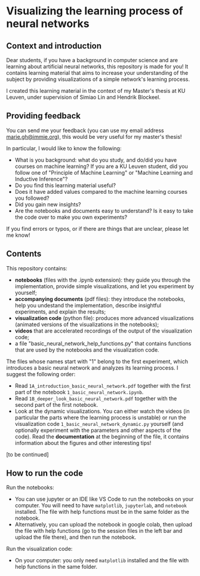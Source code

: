 # Visualizing the learning process of neural networks

## Context and introduction
Dear students, if you have a background in computer science and are learning about artificial neural networks, this repository is made for you! It contains learning material that aims to increase your understanding of the subject by providing visualizations of a simple network's learning process.

I created this learning material in the context of my Master's thesis at KU Leuven, under supervision of Simiao Lin and Hendrik Blockeel.

## Providing feedback
You can send me your feedback (you can use my email address marie.gh@immie.org), this would be very useful for my master's thesis!

In particular, I would like to know the following:
- What is you background: what do you study, and do/did you have courses on machine learning? If you are a KU Leuven student, did you follow one of "Principle of Machine Learning" or "Machine Learning and Inductive Inference"?
- Do you find this learning material useful?
- Does it have added values compared to the machine learning courses you followed?
- Did you gain new insights?
- Are the notebooks and documents easy to understand? Is it easy to take the code over to make you own experiments?

If you find errors or typos, or if there are things that are unclear, please let me know!

## Contents
This repository contains:
- **notebooks** (files with the .ipynb extension): they guide you through the implementation, provide simple visualizations, and let you experiment by yourself;
- **accompanying documents** (pdf files): they introduce the notebooks, help you undestand the implementation, describe insightful experiments, and explain the results;
- **visualization code** (python file): produces more advanced visualizations (animated versions of the visualizations in the notebooks);
- **videos** that are accelerated recordings of the output of the visualization code;
- a file "basic_neural_network_help_functions.py" that contains functions that are used by the notebooks and the visualization code.

The files whose names start with "1" belong to the first experiment, which introduces a basic neural network and analyzes its learning process. I suggest the following order:
- Read `1A_introduction_basic_neural_network.pdf` together with the first part of the notebook `1_basic_neural_network.ipynb`.
- Read `1B_deeper_look_basic_neural_network.pdf` together with the second part of the first notebook.
- Look at the dynamic visualizations. You can either watch the videos (in particular the parts where the learning process is unstable) or run the visualization code `1_basic_neural_network_dynamic.py` yourself (and optionally experiment with the parameters and other aspects of the code). Read the **documentation** at the beginning of the file, it contains information about the figures and other interesting tips!

[to be continued]

## How to run the code

Run the notebooks:
- You can use jupyter or an IDE like VS Code to run the notebooks on your computer. You will need to have `matplotlib`,  `jupyterlab`, and `notebook` installed. The file with help functions must be in the same folder as the notebook.
- Alternatively, you can upload the notebook in google colab, then upload the file with help functions (go to the session files in the left bar and upload the file there), and then run the notebook.

Run the visualization code:
- On your computer: you only need `matplotlib` installed and the file with help functions in the same folder.

